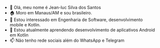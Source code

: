 - 👋 Olá, meu nome é Jean-luc Silva dos Santos
- 🏠 Moro em Manaus/AM e sou brasileiro.
- 👀 Estou interessado em Engenharia de Software, desenvolvimento mobile e Kotlin.
- 🌱 Estou atualmente aprendendo desenvolvimento de aplicativos Android em Kotlin
- 📫 Não tenho rede sociais além do WhatsApp e Telegram
